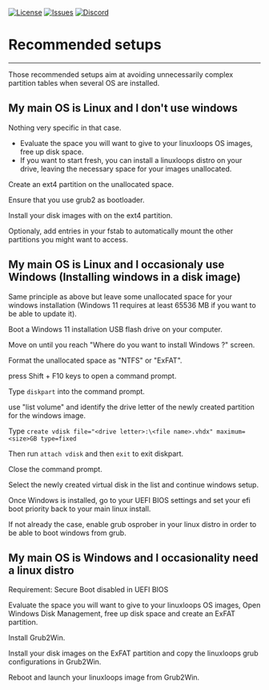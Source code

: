 <div id="top"></div>

<!-- Shields/Logos -->
[![License][license-shield]][license-url]
[![Issues][issues-shield]][issues-url]
[![Discord][discord-shield]][discord-url]
  
# Recommended setups
  
  ***

Those recommended setups aim at avoiding unnecessarily complex partition tables when several OS are installed.


## My main OS is Linux and I don't use windows

Nothing very specific in that case.
- Evaluate the space you will want to give to your linuxloops OS images, free up disk space.
- If you want to start fresh, you can install a linuxloops distro on your drive, leaving the necessary space for your images unallocated.

Create an ext4 partition on the unallocated space.

Ensure that you use grub2 as bootloader.

Install your disk images with on the ext4 partition.

Optionaly, add entries in your fstab to automatically mount the other partitions you might want to access.


## My main OS is Linux and I occasionaly use Windows (Installing windows in a disk image)

Same principle as above but leave some unallocated space for your windows installation (Windows 11 requires at least 65536 MB if you want to be able to update it).

Boot a Windows 11 installation USB flash drive on your computer.

Move on until you reach "Where do you want to install Windows ?" screen.

Format the unallocated space as "NTFS" or "ExFAT".

press Shift + F10 keys to open a command prompt.

Type `diskpart` into the command prompt.

use "list volume" and identify the drive letter of the newly created partition for the windows image.

Type `create vdisk file="<drive letter>:\<file name>.vhdx" maximum=<size>GB type=fixed`

Then run `attach vdisk` and then `exit` to exit diskpart.

Close the command prompt.

Select the newly created virtual disk in the list and continue windows setup.

Once Windows is installed, go to your UEFI BIOS settings and set your efi boot priority back to your main linux install.

If not already the case, enable grub osprober in your linux distro in order to be able to boot windows from grub.


## My main OS is Windows and I occasionality need a linux distro

Requirement: Secure Boot disabled in UEFI BIOS

Evaluate the space you will want to give to your linuxloops OS images, Open Windows Disk Management, free up disk space and create an ExFAT partition.

Install Grub2Win.

Install your disk images on the ExFAT partition and copy the linuxloops grub configurations in Grub2Win.

Reboot and launch your linuxloops image from Grub2Win.


<!-- Reference Links -->
<!-- Badges -->
[license-shield]: https://img.shields.io/github/license/sebanc/linuxloops?label=License&logo=Github&style=flat-square
[license-url]: ./LICENSE
[issues-shield]: https://img.shields.io/github/issues/sebanc/linuxloops?label=Issues&logo=Github&style=flat-square
[issues-url]: https://github.com/sebanc/linuxloops/issues
[discord-shield]: https://img.shields.io/badge/Discord-Join-7289da?style=flat-square&logo=discord&logoColor=%23FFFFFF
[discord-url]: https://discord.gg/x2EgK2M

